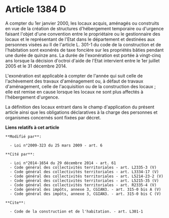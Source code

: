 # Article 1384 D

A compter du 1er janvier 2000, les locaux acquis, aménagés ou construits en vue de la création de structures d'hébergement
temporaire ou d'urgence faisant l'objet d'une convention entre le propriétaire ou le gestionnaire des locaux et le
représentant de l'Etat dans le département et destinées aux personnes visées au II de l'article L. 301-1 du code de la
construction et de l'habitation sont exonérés de taxe foncière sur les propriétés bâties pendant une durée de quinze ans. La
durée de l'exonération est portée à vingt-cinq ans lorsque la décision d'octroi d'aide de l'Etat intervient entre le 1er
juillet 2005 et le 31 décembre 2014.

L'exonération est applicable à compter de l'année qui suit celle de l'achèvement des travaux d'aménagement ou, à défaut de
travaux d'aménagement, celle de l'acquisition ou de la construction des locaux ; elle est remise en cause lorsque les locaux
ne sont plus affectés à l'hébergement d'urgence. 

La définition des locaux entrant dans le champ d'application du présent article ainsi que les obligations déclaratives à la
charge des personnes et organismes concernés sont fixées par décret.

**Liens relatifs à cet article**

	**Modifié par**:

	  - Loi n°2009-323 du 25 mars 2009 - art. 6

	**Cité par**:

	  - Loi n°2014-1654 du 29 décembre 2014 - art. 61
	  - Code général des collectivités territoriales - art. L2335-3 (V)
	  - Code général des collectivités territoriales - art. L3334-17 (V)
	  - Code général des collectivités territoriales - art. L5214-23-2 (V)
	  - Code général des collectivités territoriales - art. L5215-35 (V)
	  - Code général des collectivités territoriales - art. R2335-4 (V)
	  - Code général des impôts, annexe 3, CGIAN3. - art. 315-0 bis A (V)
	  - Code général des impôts, annexe 3, CGIAN3. - art. 315-0 bis C (V)

	**Cite**:

	  - Code de la construction et de l'habitation. - art. L301-1

